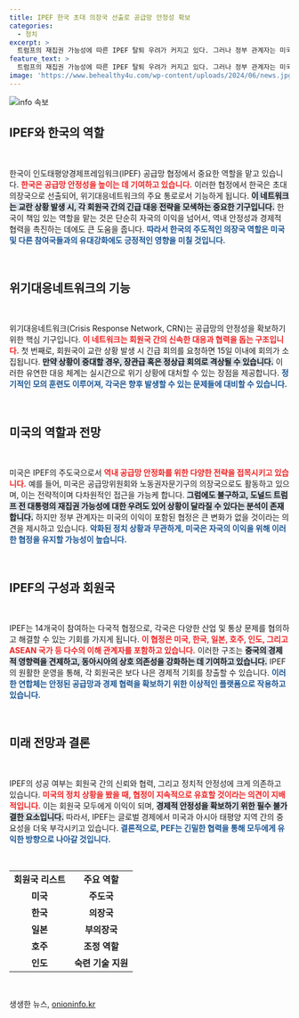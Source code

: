 ```yaml
---
title: IPEF 한국 초대 의장국 선출로 공급망 안정성 확보
categories:
  - 정치
excerpt: >
  트럼프의 재집권 가능성에 따른 IPEF 탈퇴 우려가 커지고 있다. 그러나 정부 관계자는 미국에 유리한 협정이라며 변화가 없을 것이라고 전망. IPEF의 중요성과 한국의 주도적 역할이 더욱 강조된다.
feature_text: >
  트럼프의 재집권 가능성에 따른 IPEF 탈퇴 우려가 커지고 있다. 그러나 정부 관계자는 미국에 유리한 협정이라며 변화가 없을 것이라고 전망. IPEF의 중요성과 한국의 주도적 역할이 더욱 강조된다.
image: 'https://www.behealthy4u.com/wp-content/uploads/2024/06/news.jpg'
---
```


<p><img src="https://www.behealthy4u.com/wp-content/uploads/2024/06/news.jpg" alt="info 속보" /></p>

<h2 data-ke-size="size26">IPEF와 한국의 역할</h2>

<p data-ke-size="size16">&nbsp;</p>

<p>한국이 인도태평양경제프레임워크(IPEF) 공급망 협정에서 중요한 역할을 맡고 있습니다. <b><span style="color: #ee2323;">한국은 공급망 안정성을 높이는 데 기여하고 있습니다.</span></b> 이러한 협정에서 한국은 초대 의장국으로 선출되어, 위기대응네트워크의 주요 통로로서 기능하게 됩니다. <b><span style="background-color: #21538527;">이 네트워크는 교란 상황 발생 시, 각 회원국 간의 긴급 대응 전략을 모색하는 중요한 기구입니다.</span></b> 한국이 책임 있는 역할을 맡는 것은 단순히 자국의 이익을 넘어서, 역내 안정성과 경제적 협력을 촉진하는 데에도 큰 도움을 줍니다. <b><span style="color: #1a5490;">따라서 한국의 주도적인 의장국 역할은 미국 및 다른 참여국들과의 유대강화에도 긍정적인 영향을 미칠 것입니다.</span></b></p>

<p data-ke-size="size16">&nbsp;</p>

<h2 data-ke-size="size26">위기대응네트워크의 기능</h2>

<p data-ke-size="size16">&nbsp;</p>

<p>위기대응네트워크(Crisis Response Network, CRN)는 공급망의 안정성을 확보하기 위한 핵심 기구입니다. <b><span style="color: #ee2323;">이 네트워크는 회원국 간의 신속한 대응과 협력을 돕는 구조입니다.</span></b> 첫 번째로, 회원국이 교란 상황 발생 시 긴급 회의를 요청하면 15일 이내에 회의가 소집됩니다. <b><span style="background-color: #21538527;">만약 상황이 중대할 경우, 장관급 혹은 정상급 회의로 격상될 수 있습니다.</span></b> 이러한 유연한 대응 체계는 실시간으로 위기 상황에 대처할 수 있는 장점을 제공합니다. <b><span style="color: #1a5490;">정기적인 모의 훈련도 이루어져, 각국은 향후 발생할 수 있는 문제들에 대비할 수 있습니다.</span></b></p>

<p data-ke-size="size16">&nbsp;</p>

<h2 data-ke-size="size26">미국의 역할과 전망</h2>

<p data-ke-size="size16">&nbsp;</p>

<p>미국은 IPEF의 주도국으로서 <b><span style="color: #ee2323;">역내 공급망 안정화를 위한 다양한 전략을 접목시키고 있습니다.</span></b> 예를 들어, 미국은 공급망위원회와 노동권자문기구의 의장국으로도 활동하고 있으며, 이는 전략적이며 다차원적인 접근을 가능케 합니다. <b><span style="background-color: #21538527;">그럼에도 불구하고, 도널드 트럼프 전 대통령의 재집권 가능성에 대한 우려도 있어 상황이 달라질 수 있다는 분석이 존재합니다.</span></b> 하지만 정부 관계자는 미국의 이익이 포함된 협정은 큰 변화가 없을 것이라는 의견을 제시하고 있습니다. <b><span style="color: #1a5490;">악화된 정치 상황과 무관하게, 미국은 자국의 이익을 위해 이러한 협정을 유지할 가능성이 높습니다.</span></b></p>

<p data-ke-size="size16">&nbsp;</p>

<h2 data-ke-size="size26">IPEF의 구성과 회원국</h2>

<p data-ke-size="size16">&nbsp;</p>

<p>IPEF는 14개국이 참여하는 다국적 협정으로, 각국은 다양한 산업 및 통상 문제를 협의하고 해결할 수 있는 기회를 가지게 됩니다. <b><span style="color: #ee2323;">이 협정은 미국, 한국, 일본, 호주, 인도, 그리고 ASEAN 국가 등 다수의 이해 관계자를 포함하고 있습니다.</span></b> 이러한 구조는 <b><span style="background-color: #21538527;">중국의 경제적 영향력을 견제하고, 동아시아의 상호 의존성을 강화하는 데 기여하고 있습니다.</span></b> IPEF의 원활한 운영을 통해, 각 회원국은 보다 나은 경제적 기회를 창출할 수 있습니다. <b><span style="color: #1a5490;">이러한 연합체는 안정된 공급망과 경제 협력을 확보하기 위한 이상적인 플랫폼으로 작용하고 있습니다.</span></b></p>

<p data-ke-size="size16">&nbsp;</p>

<h2 data-ke-size="size26">미래 전망과 결론</h2>

<p data-ke-size="size16">&nbsp;</p>

<p>IPEF의 성공 여부는 회원국 간의 신뢰와 협력, 그리고 정치적 안정성에 크게 의존하고 있습니다. <b><span style="color: #ee2323;">미국의 정치 상황을 봤을 때, 협정이 지속적으로 유효할 것이라는 의견이 지배적입니다.</span></b> 이는 회원국 모두에게 이익이 되며, <b><span style="background-color: #21538527;">경제적 안정성을 확보하기 위한 필수 불가결한 요소입니다.</span></b> 따라서, IPEF는 글로벌 경제에서 미국과 아시아 태평양 지역 간의 중요성을 더욱 부각시키고 있습니다. <b><span style="color: #1a5490;">결론적으로, PEF는 긴밀한 협력을 통해 모두에게 유익한 방향으로 나아갈 것입니다.</span></b></p>

<p data-ke-size="size16">&nbsp;</p>

<table>
  <tbody>
    <tr>
      <td style="text-align: center; height: 17px;"><b>회원국 리스트</b></td>
      <td style="text-align: center; height: 17px;"><b>주요 역할</b></td>
    </tr>
    <tr>
      <td style="text-align: center; height: 17px;"><b>미국</b></td>
      <td style="text-align: center; height: 17px;"><b>주도국</b></td>
    </tr>
    <tr>
      <td style="text-align: center; height: 17px;"><b>한국</b></td>
      <td style="text-align: center; height: 17px;"><b>의장국</b></td>
    </tr>
    <tr>
      <td style="text-align: center; height: 17px;"><b>일본</b></td>
      <td style="text-align: center; height: 17px;"><b>부의장국</b></td>
    </tr>
    <tr>
      <td style="text-align: center; height: 17px;"><b>호주</b></td>
      <td style="text-align: center; height: 17px;"><b>조정 역할</b></td>
    </tr>
    <tr>
      <td style="text-align: center; height: 17px;"><b>인도</b></td>
      <td style="text-align: center; height: 17px;"><b>숙련 기술 지원</b></td>
    </tr>
  </tbody>
</table>

<p data-ke-size="size16">&nbsp;</p>
생생한 뉴스, <a href="https://onioninfo.kr" rel="dofollow">onioninfo.kr</a>


